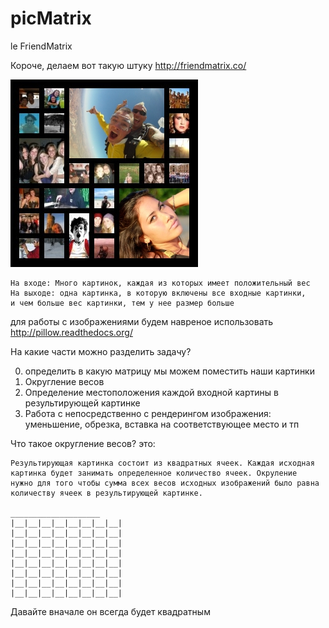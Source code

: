 picMatrix
=========

le FriendMatrix

Короче, делаем вот такую штуку http://friendmatrix.co/

[![Sample Image](sample.jpg)](sample.jpg)


```
На входе: Много картинок, каждая из которых имеет положительный вес
На выходе: одна картинка, в которую включены все входные картинки, 
и чем больше вес картинки, тем у нее размер больше
```

для работы с изображениями будем навреное использовать http://pillow.readthedocs.org/

На какие части можно разделить задачу?

0. определить в какую матрицу мы можем поместить наши картинки
1. Округление весов 
2. Определение местоположения каждой входной картины в результирующей картинке
3. Работа с непосредственно с рендерингом изображения: уменьшение, обрезка, вставка на соответствующее место и тп

Что такое округление весов? это:
```
Результирующая картинка состоит из квадратных ячеек. Каждая исходная 
картинка будет занимать определенное количество ячеек. Окруление 
нужно для того чтобы сумма всех весов исходных изображений было равна
количеству ячеек в результирующей картинке. 

____________________
|__|__|__|__|__|__|__|__|
|__|__|__|__|__|__|__|__|
|__|__|__|__|__|__|__|__|
|__|__|__|__|__|__|__|__|
|__|__|__|__|__|__|__|__|
|__|__|__|__|__|__|__|__|
|__|__|__|__|__|__|__|__|
|__|__|__|__|__|__|__|__|
```

Давайте вначале он всегда будет квадратным


